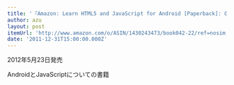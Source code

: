 ```yaml
---
title: '『Amazon: Learn HTML5 and JavaScript for Android [Paperback]: Gavin Williams』'
author: azu
layout: post
itemUrl: 'http://www.amazon.com/o/ASIN/1430243473/book042-22/ref=nosim'
date: '2011-12-31T15:00:00.000Z'
---
```

2012年5月23日発売

AndroidとJavaScriptについての書籍
